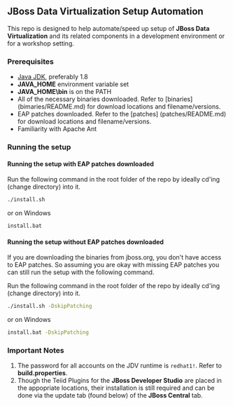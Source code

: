 ## JBoss Data Virtualization Setup Automation

This repo is designed to help automate/speed up setup of **JBoss Data Virtualization** and its related components in a development environment or for a workshop setting.

### Prerequisites

* [Java JDK](http://www.oracle.com/technetwork/java/javase/downloads/jdk8-downloads-2133151.html), preferably 1.8 
* **JAVA_HOME** environment variable set
* **JAVA_HOME\bin** is on the PATH
* All of the necessary binaries downloaded. Refer to [binaries] (bimaries/README.md) for download locations and filename/versions.
* EAP patches downloaded. Refer to the [patches] (patches/README.md) for download locations and filename/versions.
* Familiarity with Apache Ant

### Running the setup

#### Running the setup with EAP patches downloaded

Run the following command in the root folder of the repo by ideally cd'ing (change directory) into it.

```sh
./install.sh 
```

or on Windows 

```bat
install.bat
```

#### Running the setup without EAP patches downloaded

If you are downloading the binaries from jboss.org, you don't have access to EAP patches. So assuming you are okay with missing EAP patches you can still run the setup with the following command.

Run the following command in the root folder of the repo by ideally cd'ing (change directory) into it.

```sh
./install.sh -DskipPatching
```

or on Windows 

```bat
install.bat -DskipPatching
```

### Important Notes

1. The password for all accounts on the JDV runtime is `redhat1!`. Refer to **build.properties**.
2. Though the Teiid Plugins for the **JBoss Developer Studio** are placed in the appopriate locations, their installation is still required and can be done via the update tab (found below) of the **JBoss Central** tab.
